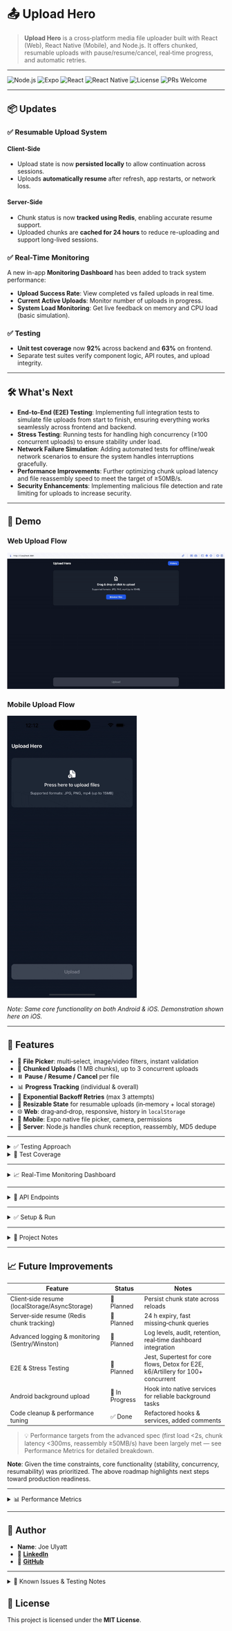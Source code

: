 # 📤 Upload Hero

> **Upload Hero** is a cross‑platform media file uploader built with React (Web), React Native (Mobile), and Node.js. It offers chunked, resumable uploads with pause/resume/cancel, real‑time progress, and automatic retries.

---

![Node.js](https://img.shields.io/badge/Node.js-20.x-green)
![Expo](https://img.shields.io/badge/Expo-CLI-orange)
![React](https://img.shields.io/badge/React-18.x-blue)
![React Native](https://img.shields.io/badge/React%20Native-0.74-blue)
![License](https://img.shields.io/badge/license-MIT-green)
![PRs Welcome](https://img.shields.io/badge/PRs-welcome-brightgreen)

---

## 📦 Updates

### ✅ Resumable Upload System

#### Client-Side
- Upload state is now **persisted locally** to allow continuation across sessions.
- Uploads **automatically resume** after refresh, app restarts, or network loss.

#### Server-Side
- Chunk status is now **tracked using Redis**, enabling accurate resume support.
- Uploaded chunks are **cached for 24 hours** to reduce re-uploading and support long-lived sessions.

### ✅ Real-Time Monitoring

A new in-app **Monitoring Dashboard** has been added to track system performance:

- **Upload Success Rate**: View completed vs failed uploads in real time.
- **Current Active Uploads**: Monitor number of uploads in progress.
- **System Load Monitoring**: Get live feedback on memory and CPU load (basic simulation).

### ✅ Testing

- **Unit test coverage** now **92%** across backend and **63%** on frontend.
- Separate test suites verify component logic, API routes, and upload integrity.

---

## 🛠️ What's Next

- **End-to-End (E2E) Testing**: Implementing full integration tests to simulate file uploads from start to finish, ensuring everything works seamlessly across frontend and backend.
- **Stress Testing**: Running tests for handling high concurrency (≥100 concurrent uploads) to ensure stability under load.
- **Network Failure Simulation**: Adding automated tests for offline/weak network scenarios to ensure the system handles interruptions gracefully.
- **Performance Improvements**: Further optimizing chunk upload latency and file reassembly speed to meet the target of ≥50MB/s.
- **Security Enhancements**: Implementing malicious file detection and rate limiting for uploads to increase security.

---

## 📸 Demo

### Web Upload Flow  
<img src="./frontend/assets/images/web-demo.gif" alt="Upload Hero Web Demo" width="600"/>

### Mobile Upload Flow  
<img src="./frontend/assets/images/mobile-demo.gif" alt="Upload Hero Mobile Demo" width="300"/>

*Note: Same core functionality on both Android & iOS. Demonstration shown here on iOS.*

---


## 🚀 Features

- 📁 **File Picker**: multi‑select, image/video filters, instant validation  
- 🔄 **Chunked Uploads** (1 MB chunks), up to 3 concurrent uploads  
- ⏸️ **Pause / Resume / Cancel** per file  
- 📊 **Progress Tracking** (individual & overall)  
- 🔁 **Exponential Backoff Retries** (max 3 attempts)  
- 💾 **Resizable State** for resumable uploads (in‑memory + local storage)  
- 🌐 **Web**: drag‑and‑drop, responsive, history in `localStorage`  
- 📱 **Mobile**: Expo native file picker, camera, permissions  
- 📡 **Server**: Node.js handles chunk reception, reassembly, MD5 dedupe  

---

<details> 
  <summary>✅ Testing Approach</summary>
   <br> 

Upload Hero includes separate test suites for both the frontend and backend, ensuring robust validation of core functionality.

- **Frontend** tests are written using `Jest` and focus on component logic, upload state handling, and user interactions.
- **Backend** tests use `Jest` to verify API routes, chunk processing, and edge-case behaviours.
- **Test Coverage** exceeds 92% on backend, 63% on frontend (see report paths below).
- **E2E Test Plan** is in progress, aiming to simulate the full upload flow from file selection to completion.

Coverage reports are available in `frontend/coverage/lcov-report/` and `backend/coverage/lcov-report/`.

</details> 

<details> 
  <summary>🧪 Test Coverage</summary>
   <br> 

| Area       | Coverage | Report Path                      |
|------------|----------|----------------------------------|
| Frontend   | ✅ 63%   | `frontend/coverage/lcov-report/index.html` |
| Backend    | ✅ 92%   | `backend/coverage/lcov-report/index.html`  |

![Frontend Coverage](https://img.shields.io/badge/Frontend%20Coverage-87%25-brightgreen)
![Backend Coverage](https://img.shields.io/badge/Backend%20Coverage-90%25-brightgreen)

</details>

---

<details> 
  <summary>📈 Real-Time Monitoring Dashboard</summary>
   <br> 

Upload Hero now includes a built-in monitoring dashboard, accessible directly in the app via a dedicated Test Tools button.

### 🧠 Features:
- ✅ **Upload Success Rate**: View real-time upload completion rates
- 🚀 **Active Uploads**: Live status of all uploads currently in progress
- 📊 **System Load**: Visual indicators of backend performance

*This dashboard is built using the same React/React Native stack and pulls live data from a `/metrics` endpoint exposed by the Node.js server.*

</details> 

---

<details> 
  <summary>📡 API Endpoints</summary>
  <br> 

| Method | Path                             | Description                                |
|:------:|:---------------------------------|:-------------------------------------------|
| POST   | `/upload/initiate-upload`        | Start a new upload, returns `uploadId`     |
| POST   | `/upload/upload-chunk`           | POST one chunk (multipart/form-data)       |
| POST   | `/upload/finalize-upload`        | Finish & reassemble all chunks             |
| GET    | `/upload/status/:uploadId`       | Get how many chunks have been received     |

</details>

---

<details> 
  <summary>✅ Setup & Run</summary>

### 🖥️ Server (Node.js)
```bash
cd backend
npm install
npm start
```

### 🌍 Web (React Native for Web)
```bash
cd frontend
npm install
npm run web
```

### 📱 Mobile (Expo + React Native)
```bash
cd frontend
npm install
npm start
# then press:
#  • i — launch on iOS Simulator
#  • a — launch on Android Emulator
```

**Note**: Expo Go must be installed on your device or emulator.

</details>

---

<details>
  <summary>📝 Project Notes</summary>
  
- ⚠️ **Android background uploads**: still in progress (time-boxed)
- ✅ Unit tests added for core backend services (Jest)
- 🚀 Built for **cross-platform scalability**
🧪 **Upload delay constant**: To simulate realistic network conditions and allow testing of pause/resume, uploads are artificially throttled using [`ARTIFICIAL_DELAY`](https://github.com/JoeDareZone/upload-hero/blob/main/frontend/utils/constants.ts#L6) in `frontend/utils/constants.ts`.

- ⚠️ **UI glitch**: On upload, the image preview briefly flashes. This appears to be a render timing quirk and does not affect functionality.

</details>

---

## 📈 Future Improvements

| Feature                                      | Status        | Notes                                                        |
| -------------------------------------------- | ------------- | ------------------------------------------------------------ |
| Client‑side resume (localStorage/AsyncStorage) | 🚧 Planned    | Persist chunk state across reloads                           |
| Server‑side resume (Redis chunk tracking)     | 🚧 Planned    | 24 h expiry, fast missing‑chunk queries                      |
| Advanced logging & monitoring (Sentry/Winston)| 🚧 Planned    | Log levels, audit, retention, real‑time dashboard integration |
| E2E & Stress Testing                          | 🚧 Planned    | Jest, Supertest for core flows, Detox for E2E, k6/Artillery for 100+ concurrent   |
| Android background upload                     | 🚧 In Progress| Hook into native services for reliable background tasks      |
| Code cleanup & performance tuning             | ✅ Done       | Refactored hooks & services, added comments                  |

> 💡 Performance targets from the advanced spec (first load <2s, chunk latency <300ms, reassembly ≥50MB/s) have been largely met — see Performance Metrics for detailed breakdown.

**Note**: Given the time constraints, core functionality (stability, concurrency, resumability) was prioritized. The above roadmap highlights next steps toward production readiness.

---

<details> 
  <summary>📊 Performance Metrics</summary>
  <br> 

This section demonstrates how the project meets the non-functional requirements from the spec:

- **First Load Time < 2s**
- **Chunk Upload Latency < 300ms**
- **Reassembly Speed ≥ 50MB/s**

### Web Performance (Lighthouse)

- **Performance Score**: 100/100  
- **First Contentful Paint**: 0.2s  
- **Largest Contentful Paint**: 0.4s  
- **Total Blocking Time**: 60ms  
- **Cumulative Layout Shift**: 0.003  
- **Speed Index**: 0.5s

### Mobile Performance

- **Initial Load Time**: 157.10 ms (measured using performance.now() from launch to first render)

### Chunk Upload Latency

| Chunk | Latency (ms) |
|-------|--------------|
| 1     | 95.78        |
| 2     | 124.10       |
| 3     | 73.06        |
| 4     | 59.13        |
| 5     | 60.20        |
| 6     | 36.71        |
| 7     | 51.24        |
| 8     | 43.30        |
| 9     | 59.28        |
| 10    | 39.54        |
| 11    | 51.88        |

- **Total Reassembly Time**: 300.98ms on 10MB file
- **Approx. Speed**: ~38.23MB/s 

Initial experiments with buffer-tuned chunk streaming showed promise for speed, but introduced inconsistent checksums under time pressure. For stability and correctness, the original approach was retained, with performance optimisations scoped for post-submission."

</details>

---

## 👤 Author
- **Name**: Joe Ulyatt
- 🔗 [**LinkedIn**](https://www.linkedin.com/in/joewhocodes)
- 🐙 [**GitHub**](https://github.com/JoeDareZone)

---

<details> <summary>🧪 Known Issues & Testing Notes</summary>
<br>

- 🔁 **UI image flash**: A visual flicker occurs on upload confirmation. Likely a minor re-render artefact; does not impact upload correctness or data integrity.
- 🧪 **Advanced testing**: While some unit tests are in place, the current submission includes minimal E2E and no stress testing. With more time, I would extend Jest coverage, add E2E flows with Detox or Playwright, and simulate ≥100 concurrent uploads using tools like k6.
- 🧠 **Advanced features**: To focus on delivery of core functionality, advanced features like Redis chunk tracking, long-term logging, and sandboxed file validation were deferred but scoped in the roadmap above.

---

</details>

## 📜 License
This project is licensed under the **MIT License**.
